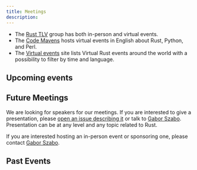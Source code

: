 ```yaml
---
title: Meetings
description:
---
```


* The [Rust TLV](https://www.meetup.com/rust-tlv/) group has both in-person and virtual events.
* The [Code Mavens](https://www.meetup.com/code-mavens/) hosts virtual events in English about Rust, Python, and Perl.
* The [Virtual events](https://events.code-maven.com/) site lists Virtual Rust events around the world with a possibility to filter by time and language.

## Upcoming events

## Future Meetings

We are looking for speakers for our meetings. If you are interested to give a presentation, please [open an issue describing it](https://github.com/szabgab/rust.org.il/)
or talk to [Gabor Szabo](https://szabgab.com/contact). Presentation can be at any level and any topic related to Rust.

If you are interested hosting an in-person event or sponsoring one, please contact  [Gabor Szabo](https://szabgab.com/contact).

## Past Events

